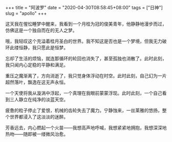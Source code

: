 +++
title = "阿波罗"
date = "2020-04-30T08:58:45+08:00"
tags = ["日神"]
slug = "apollo"
+++

这天我在惺忪睡梦中醒来，我看到一个月桂为冠的俊美青年，他静静地漫步而过，仿佛这是一个独自而在的无人之梦。

哦，我轻叹这个充溢着桂月圣白的世界。我不知这是否也是一个梦境，但我无力破环此缕恒静，我只愿此是恒梦。

忘却了生活的烦恼，就连那循环的轮回也消失了，甚至孤独也消散了。此时此刻，我只闻内心定稳的平静和满足。

重压之魔渐离了，方向消逝了，我只觉身体浮动在时空。此时此刻，自己幻为一片超然落叶，飘逸在这无声永恒。

一个天使将我从漩涡中浮起，一个真理在我眼前蒙蒙浮现。此时此刻，一个自己看到三人静立在纯净的淡蓝天空。

疲惫的粒子停止了爱恨，机械的齿轮失去了魔力。宁静蚀来，一丝莱雅的悠扬，整个世界都浸入了这淡淡的迷醉。

芳香远去，内心燃起一个火苗——我想高声地呼喊，我想紧紧地拥抱，我想深深地热吻——随即被一缕微风治愈。

